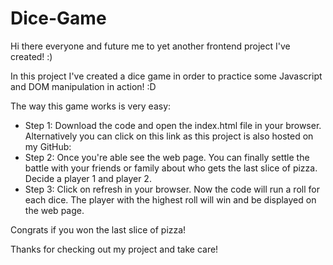 # Dice-Game

Hi there everyone and future me to yet another frontend project I've created! :)

In this project I've created a dice game in order to practice some Javascript and DOM manipulation in action! :D

The way this game works is very easy:
- Step 1: Download the code and open the index.html file in your browser. Alternatively you can click on this link as this project is also hosted on my GitHub:
- Step 2: Once you're able see the web page. You can finally settle the battle with your friends or family about who gets the last slice of pizza. Decide a player 1 and player 2.
- Step 3: Click on refresh in your browser. Now the code will run a roll for each dice. The player with the highest roll will win and be displayed on the web page.

Congrats if you won the last slice of pizza!

Thanks for checking out my project and take care!
